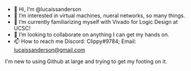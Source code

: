 - 👋 Hi, I’m @lucaissanderson
- 👀 I’m interested in virtual machines, nueral networks, so many things.
- 🌱 I’m currently familiarizing myself with Vivado for Logic Design at UCSC!
- 💞️ I’m looking to collaborate on anything I can get my hands on.
- 📫 How to reach me Discord: Clippy#9784; Email: lucaissanderson@gmail.com

I'm new to using Github at large and trying to get my footing on it.

<!---
lucaissanderson/lucaissanderson is a ✨ special ✨ repository because its `README.md` (this file) appears on your GitHub profile.
You can click the Preview link to take a look at your changes.
--->
